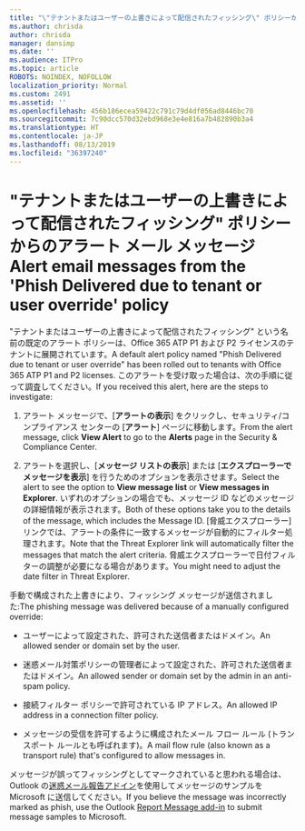 ```yaml
---
title: "\"テナントまたはユーザーの上書きによって配信されたフィッシング\" ポリシーからのアラート メール メッセージ 2491"
ms.author: chrisda
author: chrisda
manager: dansimp
ms.date: ''
ms.audience: ITPro
ms.topic: article
ROBOTS: NOINDEX, NOFOLLOW
localization_priority: Normal
ms.custom: 2491
ms.assetid: ''
ms.openlocfilehash: 456b186ecea59422c791c79d4df056ad8446bc70
ms.sourcegitcommit: 7c90dcc570d32ebd968e3e4e816a7b482890b3a4
ms.translationtype: HT
ms.contentlocale: ja-JP
ms.lasthandoff: 08/13/2019
ms.locfileid: "36397240"
---
```

# <a name="alert-email-messages-from-the-phish-delivered-due-to-tenant-or-user-override-policy"></a><span data-ttu-id="2c06f-102">"テナントまたはユーザーの上書きによって配信されたフィッシング" ポリシーからのアラート メール メッセージ </span><span class="sxs-lookup"><span data-stu-id="2c06f-102">Alert email messages from the 'Phish Delivered due to tenant or user override' policy</span></span>

<span data-ttu-id="2c06f-103">"テナントまたはユーザーの上書きによって配信されたフィッシング" という名前の既定のアラート ポリシーは、Office 365 ATP P1 および P2 ライセンスのテナントに展開されています。</span><span class="sxs-lookup"><span data-stu-id="2c06f-103">A default alert policy named "Phish Delivered due to tenant or user override" has been rolled out to tenants with Office 365 ATP P1 and P2 licenses.</span></span> <span data-ttu-id="2c06f-104">このアラートを受け取った場合は、次の手順に従って調査してください。</span><span class="sxs-lookup"><span data-stu-id="2c06f-104">If you received this alert, here are the steps to investigate:</span></span>

1. <span data-ttu-id="2c06f-105">アラート メッセージで、[**アラートの表示**] をクリックし、セキュリティ/コンプライアンス センターの [**アラート**] ページに移動します。</span><span class="sxs-lookup"><span data-stu-id="2c06f-105">From the alert message, click **View Alert** to go to the **Alerts** page in the Security & Compliance Center.</span></span>

2. <span data-ttu-id="2c06f-106">アラートを選択し、[**メッセージ リストの表示**] または [**エクスプローラーでメッセージを表示**] を行うためのオプションを表示させます。</span><span class="sxs-lookup"><span data-stu-id="2c06f-106">Select the alert to see the option to **View message list** or **View messages in Explorer**.</span></span> <span data-ttu-id="2c06f-107">いずれのオプションの場合でも、メッセージ ID などのメッセージの詳細情報が表示されます。</span><span class="sxs-lookup"><span data-stu-id="2c06f-107">Both of these options take you to the details of the message, which includes the Message ID.</span></span> <span data-ttu-id="2c06f-108">[脅威エクスプローラー] リンクでは、アラートの条件に一致するメッセージが自動的にフィルター処理されます。</span><span class="sxs-lookup"><span data-stu-id="2c06f-108">Note that the Threat Explorer link will automatically filter the messages that match the alert criteria.</span></span> <span data-ttu-id="2c06f-109">脅威エクスプローラーで日付フィルターの調整が必要になる場合があります。</span><span class="sxs-lookup"><span data-stu-id="2c06f-109">You might need to adjust the date filter in Threat Explorer.</span></span>

<span data-ttu-id="2c06f-110">手動で構成された上書きにより、フィッシング メッセージが送信されました:</span><span class="sxs-lookup"><span data-stu-id="2c06f-110">The phishing message was delivered because of a manually configured override:</span></span>

- <span data-ttu-id="2c06f-111">ユーザーによって設定された、許可された送信者またはドメイン。</span><span class="sxs-lookup"><span data-stu-id="2c06f-111">An allowed sender or domain set by the user.</span></span>

- <span data-ttu-id="2c06f-112">迷惑メール対策ポリシーの管理者によって設定された、許可された送信者またはドメイン。</span><span class="sxs-lookup"><span data-stu-id="2c06f-112">An allowed sender or domain set by the admin in an anti-spam policy.</span></span>

- <span data-ttu-id="2c06f-113">接続フィルター ポリシーで許可されている IP アドレス。</span><span class="sxs-lookup"><span data-stu-id="2c06f-113">An allowed IP address in a connection filter policy.</span></span>

- <span data-ttu-id="2c06f-114">メッセージの受信を許可するように構成されたメール フロー ルール (トランスポート ルールとも呼ばれます)。</span><span class="sxs-lookup"><span data-stu-id="2c06f-114">A mail flow rule (also known as a transport rule) that's configured to allow messages in.</span></span>

<span data-ttu-id="2c06f-115">メッセージが誤ってフィッシングとしてマークされていると思われる場合は、Outlook の[迷惑メール報告アドイン](https://support.office.com/article/b5caa9f1-cdf3-4443-af8c-ff724ea719d2)を使用してメッセージのサンプルを Microsoft に送信してください。</span><span class="sxs-lookup"><span data-stu-id="2c06f-115">If you believe the message was incorrectly marked as phish, use the Outlook [Report Message add-in](https://support.office.com/article/b5caa9f1-cdf3-4443-af8c-ff724ea719d2) to submit message samples to Microsoft.</span></span>

